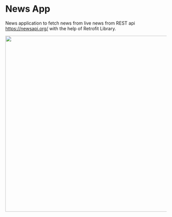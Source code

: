 # News App

News application to fetch news from live news from REST api https://newsapi.org/ with the help of Retrofit Library.

<p float="left">
<img src="https://user-images.githubusercontent.com/72120614/117560904-d6084e80-b046-11eb-99ac-5b11b2931882.png" width="1000" height="550" />

